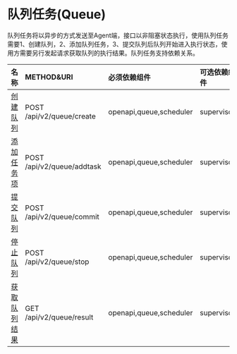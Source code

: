 # 队列任务\(Queue\)

队列任务将以异步的方式发送至Agent端，接口以非阻塞状态执行，使用队列任务需要1、创建队列，2、添加队列任务，3、提交队列后队列开始进入执行状态，使用方需要另行发起请求获取队列的执行结果。队列任务支持依赖关系。

| **名称** | **METHOD&URI** | **必须依赖组件** | **可选依赖组件** |
| :--- | :--- | :--- | :--- |
| [创建队列](/api/queue/chuang-jian-dui-lie.md) | POST /api/v2/queue/create | openapi,queue,scheduler | supervisor |
| [添加任务项](/api/cron/tian-jia-ji-hua-ren-wu.md) | POST /api/v2/queue/addtask | openapi,queue,scheduler | supervisor |
| [提交队列](/api/queue/ti-jiao-dui-lie-ren-wu.md) | POST /api/v2/queue/commit | openapi,queue,scheduler | supervisor |
| [停止队列](/api/queue/ting-zhi-dui-lie-ren-wu.md) | POST /api/v2/queue/stop | openapi,queue,scheduler | supervisor |
| [获取队列结果](/api/queue/huo-qu-dui-lie-ren-wu-jie-guo.md) | GET /api/v2/queue/result | openapi,queue,scheduler | supervisor |



